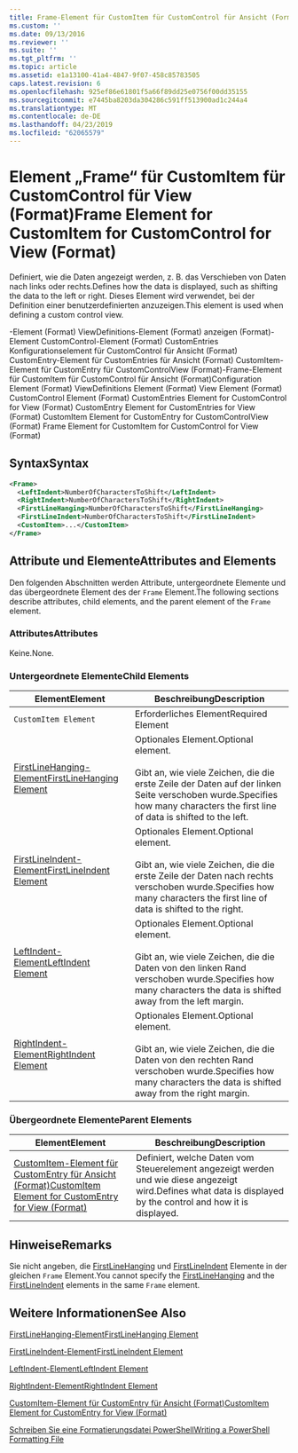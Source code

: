 ```yaml
---
title: Frame-Element für CustomItem für CustomControl für Ansicht (Format) | Microsoft-Dokumentation
ms.custom: ''
ms.date: 09/13/2016
ms.reviewer: ''
ms.suite: ''
ms.tgt_pltfrm: ''
ms.topic: article
ms.assetid: e1a13100-41a4-4847-9f07-458c85783505
caps.latest.revision: 6
ms.openlocfilehash: 925ef86e61801f5a66f89dd25e0756f00dd35155
ms.sourcegitcommit: e7445ba8203da304286c591ff513900ad1c244a4
ms.translationtype: MT
ms.contentlocale: de-DE
ms.lasthandoff: 04/23/2019
ms.locfileid: "62065579"
---
```

# <a name="frame-element-for-customitem-for-customcontrol-for-view-format"></a><span data-ttu-id="16ef2-102">Element „Frame“ für CustomItem für CustomControl für View (Format)</span><span class="sxs-lookup"><span data-stu-id="16ef2-102">Frame Element for CustomItem for CustomControl for View (Format)</span></span>

<span data-ttu-id="16ef2-103">Definiert, wie die Daten angezeigt werden, z. B. das Verschieben von Daten nach links oder rechts.</span><span class="sxs-lookup"><span data-stu-id="16ef2-103">Defines how the data is displayed, such as shifting the data to the left or right.</span></span> <span data-ttu-id="16ef2-104">Dieses Element wird verwendet, bei der Definition einer benutzerdefinierten anzuzeigen.</span><span class="sxs-lookup"><span data-stu-id="16ef2-104">This element is used when defining a custom control view.</span></span>

<span data-ttu-id="16ef2-105">-Element (Format) ViewDefinitions-Element (Format) anzeigen (Format)-Element CustomControl-Element (Format) CustomEntries Konfigurationselement für CustomControl für Ansicht (Format) CustomEntry-Element für CustomEntries für Ansicht (Format) CustomItem-Element für CustomEntry für CustomControlView (Format)-Frame-Element für CustomItem für CustomControl für Ansicht (Format)</span><span class="sxs-lookup"><span data-stu-id="16ef2-105">Configuration Element (Format) ViewDefinitions Element (Format) View Element (Format) CustomControl Element (Format) CustomEntries Element for CustomControl for View (Format) CustomEntry Element for CustomEntries for View (Format) CustomItem Element for CustomEntry for CustomControlView (Format) Frame Element for CustomItem for CustomControl for View (Format)</span></span>

## <a name="syntax"></a><span data-ttu-id="16ef2-106">Syntax</span><span class="sxs-lookup"><span data-stu-id="16ef2-106">Syntax</span></span>

```xml
<Frame>
  <LeftIndent>NumberOfCharactersToShift</LeftIndent>
  <RightIndent>NumberOfCharactersToShift</RightIndent>
  <FirstLineHanging>NumberOfCharactersToShift</FirstLineHanging>
  <FirstLineIndent>NumberOfCharactersToShift</FirstLineIndent>
  <CustomItem>...</CustomItem>
</Frame>
```

## <a name="attributes-and-elements"></a><span data-ttu-id="16ef2-107">Attribute und Elemente</span><span class="sxs-lookup"><span data-stu-id="16ef2-107">Attributes and Elements</span></span>

<span data-ttu-id="16ef2-108">Den folgenden Abschnitten werden Attribute, untergeordnete Elemente und das übergeordnete Element des der `Frame` Element.</span><span class="sxs-lookup"><span data-stu-id="16ef2-108">The following sections describe attributes, child elements, and the parent element of the `Frame` element.</span></span>

### <a name="attributes"></a><span data-ttu-id="16ef2-109">Attributes</span><span class="sxs-lookup"><span data-stu-id="16ef2-109">Attributes</span></span>

<span data-ttu-id="16ef2-110">Keine.</span><span class="sxs-lookup"><span data-stu-id="16ef2-110">None.</span></span>

### <a name="child-elements"></a><span data-ttu-id="16ef2-111">Untergeordnete Elemente</span><span class="sxs-lookup"><span data-stu-id="16ef2-111">Child Elements</span></span>

|<span data-ttu-id="16ef2-112">Element</span><span class="sxs-lookup"><span data-stu-id="16ef2-112">Element</span></span>|<span data-ttu-id="16ef2-113">Beschreibung</span><span class="sxs-lookup"><span data-stu-id="16ef2-113">Description</span></span>|
|-------------|-----------------|
|`CustomItem Element`|<span data-ttu-id="16ef2-114">Erforderliches Element</span><span class="sxs-lookup"><span data-stu-id="16ef2-114">Required Element</span></span>|
|[<span data-ttu-id="16ef2-115">FirstLineHanging-Element</span><span class="sxs-lookup"><span data-stu-id="16ef2-115">FirstLineHanging Element</span></span>](./firstlinehanging-element-for-frame-for-customcontrol-for-view-format.md)|<span data-ttu-id="16ef2-116">Optionales Element.</span><span class="sxs-lookup"><span data-stu-id="16ef2-116">Optional element.</span></span><br /><br /> <span data-ttu-id="16ef2-117">Gibt an, wie viele Zeichen, die die erste Zeile der Daten auf der linken Seite verschoben wurde.</span><span class="sxs-lookup"><span data-stu-id="16ef2-117">Specifies how many characters the first line of data is shifted to the left.</span></span>|
|[<span data-ttu-id="16ef2-118">FirstLineIndent-Element</span><span class="sxs-lookup"><span data-stu-id="16ef2-118">FirstLineIndent Element</span></span>](./firstlineindent-element-for-frame-for-customcontrol-for-view-format.md)|<span data-ttu-id="16ef2-119">Optionales Element.</span><span class="sxs-lookup"><span data-stu-id="16ef2-119">Optional element.</span></span><br /><br /> <span data-ttu-id="16ef2-120">Gibt an, wie viele Zeichen, die die erste Zeile der Daten nach rechts verschoben wurde.</span><span class="sxs-lookup"><span data-stu-id="16ef2-120">Specifies how many characters the first line of data is shifted to the right.</span></span>|
|[<span data-ttu-id="16ef2-121">LeftIndent-Element</span><span class="sxs-lookup"><span data-stu-id="16ef2-121">LeftIndent Element</span></span>](./leftindent-element-for-frame-for-customcontrol-for-view-format.md)|<span data-ttu-id="16ef2-122">Optionales Element.</span><span class="sxs-lookup"><span data-stu-id="16ef2-122">Optional element.</span></span><br /><br /> <span data-ttu-id="16ef2-123">Gibt an, wie viele Zeichen, die die Daten von den linken Rand verschoben wurde.</span><span class="sxs-lookup"><span data-stu-id="16ef2-123">Specifies how many characters the data is shifted away from the left margin.</span></span>|
|[<span data-ttu-id="16ef2-124">RightIndent-Element</span><span class="sxs-lookup"><span data-stu-id="16ef2-124">RightIndent Element</span></span>](./rightindent-element-for-frame-for-customcontrol-for-view-format.md)|<span data-ttu-id="16ef2-125">Optionales Element.</span><span class="sxs-lookup"><span data-stu-id="16ef2-125">Optional element.</span></span><br /><br /> <span data-ttu-id="16ef2-126">Gibt an, wie viele Zeichen, die die Daten von den rechten Rand verschoben wurde.</span><span class="sxs-lookup"><span data-stu-id="16ef2-126">Specifies how many characters the data is shifted away from the right margin.</span></span>|

### <a name="parent-elements"></a><span data-ttu-id="16ef2-127">Übergeordnete Elemente</span><span class="sxs-lookup"><span data-stu-id="16ef2-127">Parent Elements</span></span>

|<span data-ttu-id="16ef2-128">Element</span><span class="sxs-lookup"><span data-stu-id="16ef2-128">Element</span></span>|<span data-ttu-id="16ef2-129">Beschreibung</span><span class="sxs-lookup"><span data-stu-id="16ef2-129">Description</span></span>|
|-------------|-----------------|
|[<span data-ttu-id="16ef2-130">CustomItem-Element für CustomEntry für Ansicht (Format)</span><span class="sxs-lookup"><span data-stu-id="16ef2-130">CustomItem Element for CustomEntry for View (Format)</span></span>](./customitem-element-for-customentry-for-customcontrol-for-view-format.md)|<span data-ttu-id="16ef2-131">Definiert, welche Daten vom Steuerelement angezeigt werden und wie diese angezeigt wird.</span><span class="sxs-lookup"><span data-stu-id="16ef2-131">Defines what data is displayed by the control and how it is displayed.</span></span>|

## <a name="remarks"></a><span data-ttu-id="16ef2-132">Hinweise</span><span class="sxs-lookup"><span data-stu-id="16ef2-132">Remarks</span></span>

<span data-ttu-id="16ef2-133">Sie nicht angeben, die [FirstLineHanging](./firstlinehanging-element-for-frame-for-customcontrol-for-view-format.md) und [FirstLineIndent](./firstlineindent-element-for-frame-for-customcontrol-for-view-format.md) Elemente in der gleichen `Frame` Element.</span><span class="sxs-lookup"><span data-stu-id="16ef2-133">You cannot specify the [FirstLineHanging](./firstlinehanging-element-for-frame-for-customcontrol-for-view-format.md) and the [FirstLineIndent](./firstlineindent-element-for-frame-for-customcontrol-for-view-format.md) elements in the same `Frame` element.</span></span>

## <a name="see-also"></a><span data-ttu-id="16ef2-134">Weitere Informationen</span><span class="sxs-lookup"><span data-stu-id="16ef2-134">See Also</span></span>

[<span data-ttu-id="16ef2-135">FirstLineHanging-Element</span><span class="sxs-lookup"><span data-stu-id="16ef2-135">FirstLineHanging Element</span></span>](./firstlinehanging-element-for-frame-for-customcontrol-for-view-format.md)

[<span data-ttu-id="16ef2-136">FirstLineIndent-Element</span><span class="sxs-lookup"><span data-stu-id="16ef2-136">FirstLineIndent Element</span></span>](./firstlineindent-element-for-frame-for-customcontrol-for-view-format.md)

[<span data-ttu-id="16ef2-137">LeftIndent-Element</span><span class="sxs-lookup"><span data-stu-id="16ef2-137">LeftIndent Element</span></span>](./leftindent-element-for-frame-for-customcontrol-for-view-format.md)

[<span data-ttu-id="16ef2-138">RightIndent-Element</span><span class="sxs-lookup"><span data-stu-id="16ef2-138">RightIndent Element</span></span>](./rightindent-element-for-frame-for-customcontrol-for-view-format.md)

[<span data-ttu-id="16ef2-139">CustomItem-Element für CustomEntry für Ansicht (Format)</span><span class="sxs-lookup"><span data-stu-id="16ef2-139">CustomItem Element for CustomEntry for View (Format)</span></span>](./customitem-element-for-customentry-for-customcontrol-for-view-format.md)

[<span data-ttu-id="16ef2-140">Schreiben Sie eine Formatierungsdatei PowerShell</span><span class="sxs-lookup"><span data-stu-id="16ef2-140">Writing a PowerShell Formatting File</span></span>](./writing-a-powershell-formatting-file.md)
